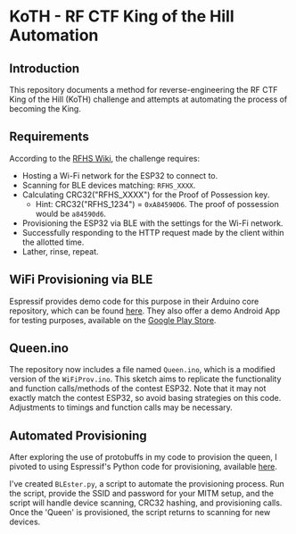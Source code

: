 # KoTH - RF CTF King of the Hill Automation

## Introduction
This repository documents a method for reverse-engineering the RF CTF King of the Hill (KoTH) challenge and attempts at automating the process of becoming the King.

## Requirements
According to the [RFHS Wiki](https://github.com/rfhs/rfhs-wiki/wiki/RF-CTF-King-Of-The-Hill), the challenge requires:

- Hosting a Wi-Fi network for the ESP32 to connect to.
- Scanning for BLE devices matching: `RFHS_XXXX`.
- Calculating CRC32("RFHS_XXXX") for the Proof of Possession key.
  - Hint: CRC32("RFHS_1234") = `0xA84590D6`. The proof of possession would be `a84590d6`.
- Provisioning the ESP32 via BLE with the settings for the Wi-Fi network.
- Successfully responding to the HTTP request made by the client within the allotted time.
- Lather, rinse, repeat.

## WiFi Provisioning via BLE
Espressif provides demo code for this purpose in their Arduino core repository, which can be found [here](https://github.com/espressif/arduino-esp32/blob/master/libraries/WiFiProv/examples/WiFiProv/WiFiProv.ino). They also offer a demo Android App for testing purposes, available on the [Google Play Store](https://play.google.com/store/apps/details?id=com.espressif.provble).

## Queen.ino
The repository now includes a file named `Queen.ino`, which is a modified version of the `WiFiProv.ino`. This sketch aims to replicate the functionality and function calls/methods of the contest ESP32. Note that it may not exactly match the contest ESP32, so avoid basing strategies on this code. Adjustments to timings and function calls may be necessary.

## Automated Provisioning
After exploring the use of protobuffs in my code to provision the queen, I pivoted to using Espressif's Python code for provisioning, available [here](https://github.com/espressif/esp-idf/blob/master/tools/esp_prov/esp_prov.py).

I've created `BLEster.py`, a script to automate the provisioning process. Run the script, provide the SSID and password for your MITM setup, and the script will handle device scanning, CRC32 hashing, and provisioning calls. Once the 'Queen' is provisioned, the script returns to scanning for new devices.

